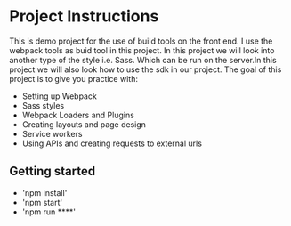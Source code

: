 # Project Instructions

This is demo project for the use of build tools on the front end. I use the webpack tools as buid tool in this project. In this project we will look into another type of the style i.e. Sass. Which can be run on the server.In this  project we will also look how to use the sdk in our project.
The goal of this project is to give you practice with:
- Setting up Webpack
- Sass styles
- Webpack Loaders and Plugins
- Creating layouts and page design
- Service workers
- Using APIs and creating requests to external urls



## Getting started

- 'npm install'
- 'npm start'
- 'npm run ****'



